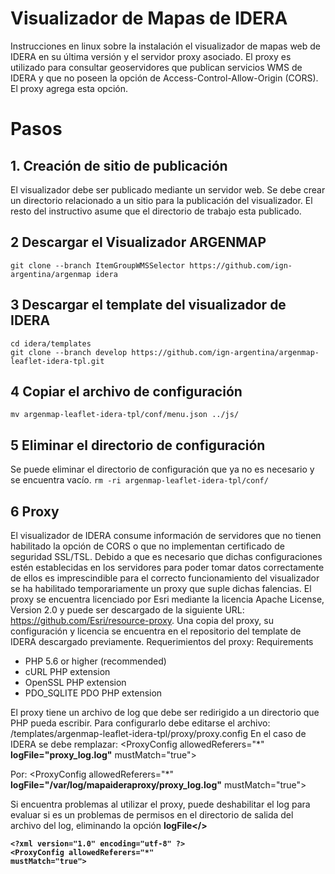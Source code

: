 # Visualizador de Mapas de IDERA

Instrucciones en linux sobre la instalación el visualizador de mapas web de IDERA en su última versión y el servidor proxy asociado.
El proxy es utilizado para consultar geoservidores que publican servicios WMS de IDERA y que no poseen la opción de Access-Control-Allow-Origin (CORS). El proxy agrega esta opción.

# Pasos

## 1. Creación de sitio de publicación

El visualizador debe ser publicado mediante un servidor web. Se debe crear un directorio relacionado a un sitio para la publicación del visualizador. El resto del instructivo asume que el directorio de trabajo esta publicado.

## 2 Descargar el Visualizador ARGENMAP

`git clone --branch ItemGroupWMSSelector https://github.com/ign-argentina/argenmap idera`

## 3 Descargar el template del visualizador de IDERA

	cd idera/templates
	git clone --branch develop https://github.com/ign-argentina/argenmap-leaflet-idera-tpl.git 

## 4 Copiar el archivo de configuración
	mv argenmap-leaflet-idera-tpl/conf/menu.json ../js/
	
## 5 Eliminar el directorio de  configuración
Se puede eliminar el directorio de configuración que ya no es necesario y se encuentra vacío.
`rm -ri argenmap-leaflet-idera-tpl/conf/`

## 6 Proxy
El visualizador de IDERA consume información de servidores que no tienen habilitado la opción de CORS o que no implementan certificado de seguridad SSL/TSL.  Debido a que es necesario que dichas configuraciones estén establecidas en los servidores para poder tomar datos correctamente de ellos es imprescindible para el correcto funcionamiento del visualizador se ha habilitado temporariamente un proxy que suple dichas falencias.
El proxy se encuentra licenciado por Esri mediante la licencia Apache License, Version 2.0 y puede ser descargado de la siguiente URL: https://github.com/Esri/resource-proxy.
Una copia del proxy, su configuración y licencia se encuentra en el repositorio del template de IDERA descargado previamente.
Requerimientos del proxy:
Requirements
* PHP 5.6 or higher (recommended)
* cURL PHP extension
* OpenSSL PHP extension
* PDO_SQLITE PDO PHP extension

El proxy tiene un archivo de log que debe ser redirigido a un directorio que PHP pueda escribir.
Para configurarlo debe editarse el archivo: /templates/argenmap-leaflet-idera-tpl/proxy/proxy.config
En el caso de IDERA se debe remplazar:
	<?xml version="1.0" encoding="utf-8" ?>
	<ProxyConfig allowedReferers="*"
	<b>logFile="proxy_log.log"</b>
	mustMatch="true">
	
Por:
	<?xml version="1.0" encoding="utf-8" ?>
	<ProxyConfig allowedReferers="*"
	<b>logFile="/var/log/mapaideraproxy/proxy_log.log"</b>
	mustMatch="true">
	
Si encuentra problemas al utilizar el proxy, puede deshabilitar el log para evaluar si es un problemas de permisos en el directorio de salida del archivo del log, eliminando la opción <b>logFile</>

	<?xml version="1.0" encoding="utf-8" ?>
	<ProxyConfig allowedReferers="*"	
	mustMatch="true">
	